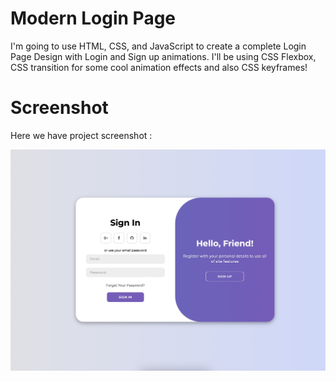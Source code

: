 # Modern Login Page
I'm going to use HTML, CSS, and JavaScript to create a complete Login Page Design with Login and Sign up animations. I'll be using CSS Flexbox, CSS  transition for some cool animation effects and also CSS keyframes!

# Screenshot
Here we have project screenshot :

![screenshot](screenshot.jpg)

#